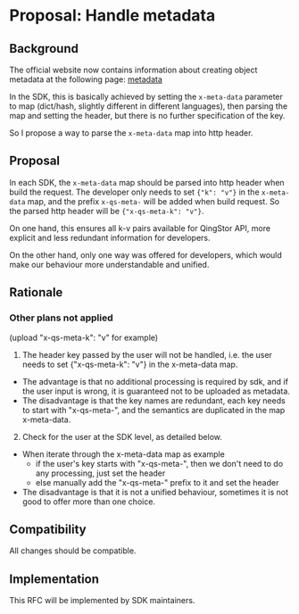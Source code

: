 # Proposal: Handle metadata

## Background

The official website now contains information about creating object metadata at the following page: [metadata] 

In the SDK, this is basically achieved by setting the `x-meta-data` parameter to map (dict/hash, slightly different in different languages), 
then parsing the map and setting the header, but there is no further specification of the key.

So I propose a way to parse the `x-meta-data` map into http header.

## Proposal

In each SDK, the `x-meta-data` map should be parsed into http header when build the request.
The developer only needs to set `{"k": "v"}` in the `x-meta-data` map, and the prefix `x-qs-meta-`
will be added when build request. So the parsed http header will be `{"x-qs-meta-k": "v"}`.

On one hand, this ensures all k-v pairs available for QingStor API, 
more explicit and less redundant information for developers. 

On the other hand, only one way was offered for developers, which would make our behaviour 
more understandable and unified.

## Rationale

### Other plans not applied 
(upload "x-qs-meta-k": "v" for example)

1. The header key passed by the user will not be handled, i.e. the user needs to set {"x-qs-meta-k": "v"} in the x-meta-data map.
  - The advantage is that no additional processing is required by sdk, and if the user input is wrong, it is guaranteed not to be uploaded as metadata.
  - The disadvantage is that the key names are redundant, each key needs to start with "x-qs-meta-", and the semantics are duplicated in the map x-meta-data.

2. Check for the user at the SDK level, as detailed below. 
  - When iterate through the x-meta-data map as example
    - if the user's key starts with "x-qs-meta-", then we don't need to do any processing, just set the header
    - else manually add the "x-qs-meta-" prefix to it and set the header
  - The disadvantage is that it is not a unified behaviour, sometimes it is not good to offer more than one choice. 
 

## Compatibility

All changes should be compatible.

## Implementation

This RFC will be implemented by SDK maintainers.

[metadata]: https://docs.qingcloud.com/qingstor/api/common/metadata#%E5%A6%82%E4%BD%95%E5%88%9B%E5%BB%BA%E5%AF%B9%E8%B1%A1%E5%85%83%E6%95%B0%E6%8D%AE
